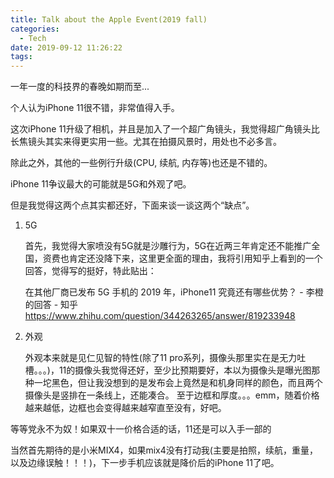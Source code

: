 ```yaml
---
title: Talk about the Apple Event(2019 fall)
categories:
  - Tech
date: 2019-09-12 11:26:22
tags:
---
```

一年一度的科技界的春晚如期而至...

个人认为iPhone 11很不错，非常值得入手。

这次iPhone 11升级了相机，并且是加入了一个超广角镜头，我觉得超广角镜头比长焦镜头其实来得更实用一些。尤其在拍摄风景时，用处也不必多言。

除此之外，其他的一些例行升级(CPU, 续航, 内存等)也还是不错的。

iPhone 11争议最大的可能就是5G和外观了吧。

但是我觉得这两个点其实都还好，下面来谈一谈这两个“缺点”。

1. 5G
   
   首先，我觉得大家喷没有5G就是沙雕行为，5G在近两三年肯定还不能推广全国，资费也肯定还没降下来，这里更全面的理由，我将引用知乎上看到的一个回答，觉得写的挺好，特此贴出：
   
   在其他厂商已发布 5G 手机的 2019 年，iPhone11 究竟还有哪些优势？ - 李橙的回答 - 知乎
   https://www.zhihu.com/question/344263265/answer/819233948

2. 外观
   
   外观本来就是见仁见智的特性(除了11 pro系列，摄像头那里实在是无力吐槽。。。)，11的摄像头我觉得还好，至少比预期要好，本以为摄像头是曝光图那种一坨黑色，但让我没想到的是发布会上竟然是和机身同样的颜色，而且两个摄像头是竖排在一条线上，还能凑合。
   至于边框和厚度。。。emm，随着价格越来越低，边框也会变得越来越窄直至没有，好吧。

等等党永不为奴！如果双十一价格合适的话，11还是可以入手一部的

当然首先期待的是小米MIX4，如果mix4没有打动我(主要是拍照，续航，重量，以及边缘误触！！！)，下一步手机应该就是降价后的iPhone 11了吧。